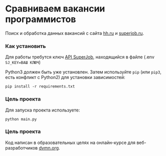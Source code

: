 # Сравниваем вакансии программистов

Поиск и обработка данных вакансий с сайта [hh.ru](https://hh.ru) и [superjob.ru](https://superjob.ru).

### Как установить

Для работы требутся ключ [API SuperJob](https://api.superjob.ru), находящийся в файле (.env ``SJ_KEY=ВАШ КЛЮЧ``)

Python3 должен быть уже установлен. 
Затем используйте `pip` (или `pip3`, есть конфликт с Python2) для установки зависимостей:

```
pip install -r requirements.txt
```
### Цель проекта

Для запуска проекта используете:
```
python main.py
```

### Цель проекта

Код написан в образовательных целях на онлайн-курсе для веб-разработчиков [dvmn.org](https://dvmn.org/).